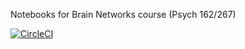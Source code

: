 Notebooks for Brain Networks course (Psych 162/267)

[![CircleCI](https://circleci.com/gh/poldrack/brain-networks-course.svg?style=svg)](https://circleci.com/gh/poldrack/brain-networks-course)


